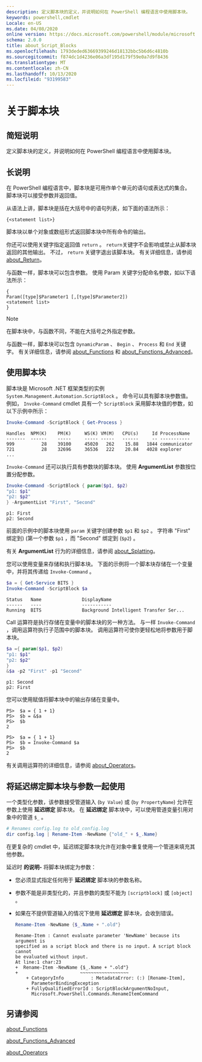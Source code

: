```yaml
---
description: 定义脚本块的定义，并说明如何在 PowerShell 编程语言中使用脚本块。
keywords: powershell,cmdlet
Locale: en-US
ms.date: 04/08/2020
online version: https://docs.microsoft.com/powershell/module/microsoft.powershell.core/about/about_script_blocks?view=powershell-7&WT.mc_id=ps-gethelp
schema: 2.0.0
title: about_Script_Blocks
ms.openlocfilehash: 1793deded63669399246d18132bbc5b6d6c4810b
ms.sourcegitcommit: f874dc1d4236e06a3df195d179f59e0a7d9f8436
ms.translationtype: MT
ms.contentlocale: zh-CN
ms.lasthandoff: 10/13/2020
ms.locfileid: "93199583"
---
```

# <a name="about-script-blocks"></a>关于脚本块

## <a name="short-description"></a>简短说明

定义脚本块的定义，并说明如何在 PowerShell 编程语言中使用脚本块。

## <a name="long-description"></a>长说明

在 PowerShell 编程语言中，脚本块是可用作单个单元的语句或表达式的集合。
脚本块可以接受参数并返回值。

从语法上讲，脚本块是括在大括号中的语句列表，如下面的语法所示：

```
{<statement list>}
```

脚本块以单个对象或数组形式返回脚本块中所有命令的输出。

你还可以使用关键字指定返回值 `return` 。 `return`关键字不会影响或禁止从脚本块返回的其他输出。 不过， `return` 关键字退出该脚本块。 有关详细信息，请参阅 [about_Return](about_Return.md)。

与函数一样，脚本块可以包含参数。 使用 Param 关键字分配命名参数，如以下语法所示：

```
{
Param([type]$Parameter1 [,[type]$Parameter2])
<statement list>
}
```

> [!NOTE]
> 在脚本块中，与函数不同，不能在大括号之外指定参数。

与函数一样，脚本块可以包含 `DynamicParam` 、 `Begin` 、 `Process` 和 `End` 关键字。 有关详细信息，请参阅 [about_Functions](about_Functions.md) 和 [about_Functions_Advanced](about_Functions_Advanced.md)。

## <a name="using-script-blocks"></a>使用脚本块

脚本块是 Microsoft .NET 框架类型的实例 `System.Management.Automation.ScriptBlock` 。 命令可以具有脚本块参数值。 例如， `Invoke-Command` cmdlet 具有一个 `ScriptBlock` 采用脚本块值的参数，如以下示例中所示：

```powershell
Invoke-Command -ScriptBlock { Get-Process }
```

```Output
Handles  NPM(K)    PM(K)     WS(K) VM(M)   CPU(s)     Id ProcessName
-------  ------    -----     ----- -----   ------     -- -----------
999          28    39100     45020   262    15.88   1844 communicator
721          28    32696     36536   222    20.84   4028 explorer
...
```

`Invoke-Command` 还可以执行具有参数块的脚本块。
使用 **ArgumentList** 参数按位置分配参数。

```powershell
Invoke-Command -ScriptBlock { param($p1, $p2)
"p1: $p1"
"p2: $p2"
} -ArgumentList "First", "Second"
```

```Output
p1: First
p2: Second
```

前面的示例中的脚本块使用 `param` 关键字创建参数 `$p1` 和 `$p2` 。 字符串 "First" 绑定到)  (第一个参数 `$p1` ，而 "Second" 绑定到 (`$p2`) 。

有关 **ArgumentList** 行为的详细信息，请参阅 [about_Splatting](about_Splatting.md#splatting-with-arrays)。

您可以使用变量来存储和执行脚本块。 下面的示例将一个脚本块存储在一个变量中，并将其传递给 `Invoke-Command` 。

```powershell
$a = { Get-Service BITS }
Invoke-Command -ScriptBlock $a
```

```Output
Status   Name               DisplayName
------   ----               -----------
Running  BITS               Background Intelligent Transfer Ser...
```

Call 运算符是执行存储在变量中的脚本块的另一种方法。
与一样 `Invoke-Command` ，调用运算符执行子范围中的脚本块。 调用运算符可使你更轻松地将参数用于脚本块。

```powershell
$a ={ param($p1, $p2)
"p1: $p1"
"p2: $p2"
}
&$a -p2 "First" -p1 "Second"
```

```Output
p1: Second
p2: First
```

您可以使用赋值将脚本块中的输出存储在变量中。

```
PS>  $a = { 1 + 1}
PS>  $b = &$a
PS>  $b
2
```

```
PS>  $a = { 1 + 1}
PS>  $b = Invoke-Command $a
PS>  $b
2
```

有关调用运算符的详细信息，请参阅 [about_Operators](about_Operators.md)。

## <a name="using-delay-bind-script-blocks-with-parameters"></a>将延迟绑定脚本块与参数一起使用

一个类型化参数，该参数接受管道输入 (`by Value`) 或 (`by PropertyName`) 允许在参数上使用 **延迟绑定** 脚本块。
在 **延迟绑定** 脚本块中，可以使用管道变量引用对象中的管道 `$_` 。

```powershell
# Renames config.log to old_config.log
dir config.log | Rename-Item -NewName {"old_" + $_.Name}
```

在更复杂的 cmdlet 中，延迟绑定脚本块允许在对象中重复使用一个管道来填充其他参数。

延迟时 **的说明-** 将脚本块绑定为参数：

- 您必须显式指定任何用于 **延迟绑定** 脚本块的参数名称。
- 参数不能是非类型化的，并且参数的类型不能为 `[scriptblock]` 或 `[object]` 。
- 如果在不提供管道输入的情况下使用 **延迟绑定** 脚本块，会收到错误。

  ```powershell
  Rename-Item -NewName {$_.Name + ".old"}
  ```

  ```Output
  Rename-Item : Cannot evaluate parameter 'NewName' because its argument is
  specified as a script block and there is no input. A script block cannot
  be evaluated without input.
  At line:1 char:23
  +  Rename-Item -NewName {$_.Name + ".old"}
  +                       ~~~~~~~~~~~~~~~~~~
      + CategoryInfo          : MetadataError: (:) [Rename-Item],
        ParameterBindingException
      + FullyQualifiedErrorId : ScriptBlockArgumentNoInput,
        Microsoft.PowerShell.Commands.RenameItemCommand
  ```

## <a name="see-also"></a>另请参阅

[about_Functions](about_Functions.md)

[about_Functions_Advanced](about_Functions_Advanced.md)

[about_Operators](about_Operators.md)
